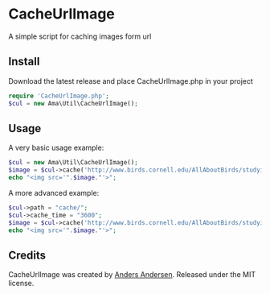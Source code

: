 # CacheUrlImage
A simple script for caching images form url

## Install

Download the latest release and place CacheUrlImage.php in your project

```php
require 'CacheUrlImage.php';
$cul = new Ama\Util\CacheUrlImage();
```

## Usage

A very basic usage example:

```php
$cul = new Ama\Util\CacheUrlImage();
$image = $cul->cache('http://www.birds.cornell.edu/AllAboutBirds/studyingbirdsi/ring_billed_1st_winter.jpg');
echo "<img src='".$image."'>";
```

A more advanced example:

```php
$cul->path = "cache/";
$cul->cache_time = "3600";
$image = $cul->cache('http://www.birds.cornell.edu/AllAboutBirds/studyingbirdsi/ring_billed_1st_winter.jpg');
echo "<img src='".$image."'>";
```

## Credits

CacheUrlImage was created by [Anders Andersen](http://andersmandersen.dk). Released under the MIT license.